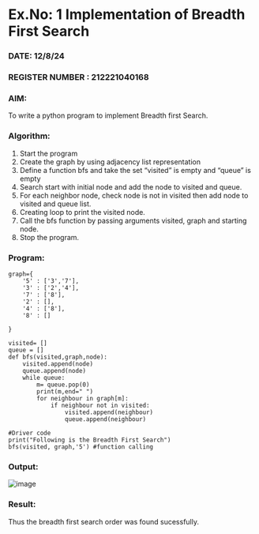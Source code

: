 # Ex.No: 1  Implementation of Breadth First Search 
### DATE: 12/8/24                                                                           
### REGISTER NUMBER : 212221040168
### AIM: 
To write a python program to implement Breadth first Search. 
### Algorithm:
1. Start the program
2. Create the graph by using adjacency list representation
3. Define a function bfs and take the set “visited” is empty and “queue” is empty
4. Search start with initial node and add the node to visited and queue.
5. For each neighbor node, check node is not in visited then add node to visited and queue list.
6.  Creating loop to print the visited node.
7.   Call the bfs function by passing arguments visited, graph and starting node.
8.   Stop the program.
### Program:
```
graph={
    '5' : ['3','7'],
    '3' : ['2','4'],
    '7' : ['8'],
    '2' : [],
    '4' : ['8'],
    '8' : []
    
}

visited= []
queue = []
def bfs(visited,graph,node):
    visited.append(node)
    queue.append(node)
    while queue:
        m= queue.pop(0)
        print(m,end=" ")
        for neighbour in graph[m]:
            if neighbour not in visited:
                visited.append(neighbour)
                queue.append(neighbour)
                  
#Driver code
print("Following is the Breadth First Search")
bfs(visited, graph,'5') #function calling
```










### Output:
![image](https://github.com/user-attachments/assets/99bdd65b-d859-47e4-a211-718aad6be3eb)



### Result:
Thus the breadth first search order was found sucessfully.
